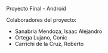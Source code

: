 Proyecto Final - Android

Colaboradores del proyecto:

- Sanabria Mendoza, Isaac Alejandro
- Ortega Lujano, Conic
- Carrichi de la Cruz, Roberto